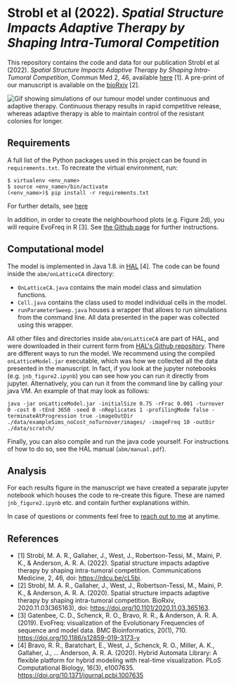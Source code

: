 # Strobl et al (2022). *Spatial Structure Impacts Adaptive Therapy by Shaping Intra-Tumoral Competition*
This repository contains the code and data for our publication Strobl et al (2022). *Spatial Structure Impacts Adaptive 
Therapy by Shaping Intra-Tumoral Competition*, Commun Med 2, 46, available [here](https://rdcu.be/cL5bi) [1]. 
A pre-print of our manuscript is available on the [bioRxiv](https://www.biorxiv.org/content/10.1101/2020.11.03.365163v2) [2].

![Gif showing simulations of our tumour model under continuous and adaptive therapy. Continuous therapy results in 
rapid competitive release, whereas adaptive therapy is able to maintain control of the resistant colonies for 
longer.](gifs/supplementaryMovie1.gif)

## Requirements
A full list of the Python packages used in this project can be found in `requirements.txt`. To recreate the virtual 
environment, run:
```console
$ virtualenv <env_name>
$ source <env_name>/bin/activate
(<env_name>)$ pip install -r requirements.txt
``` 
For further details, see [here](https://stackoverflow.com/questions/14684968/how-to-export-virtualenv)

In addition, in order to create the neighbourhood plots (e.g. Figure 2d), you will require EvoFreq in R [3]. 
See [the Github page](https://github.com/MathOnco/EvoFreq) for further instructions.

## Computational model
The model is implemented in Java 1.8. in [HAL](https://halloworld.org/index.html) [4]. The code can be found inside 
the `abm/onLatticeCA` directory:
- `OnLatticeCA.java` contains the main model class and simulation functions.
- `Cell.java` contains the class used to model individual cells in the model.
- `runParameterSweep.java` houses a wrapper that allows to run simulations from the command line. All data presented 
  in the paper was collected using this wrapper.

All other files and directories inside `abm/onLatticeCA` are part of HAL, and were downloaded in their current form 
from [HAL's Github repository](https://github.com/MathOnco/HAL). There are different ways to run the model. We 
recommend using the compiled  `onLatticeModel.jar` executable, which was how we collected all the data presented in 
the manuscript. In fact, if you look at the jupyter notebooks (e.g. `jnb_figure2.ipynb`) you can see how you can run 
it directly from jupyter. Alternatively, you can run it from the command line by calling your java VM. An example of 
that may look as follows:
```console
java -jar onLatticeModel.jar -initialSize 0.75 -rFrac 0.001 -turnover 0 -cost 0 -tEnd 3650 -seed 0 -nReplicates 1 -profilingMode false -terminateAtProgression true -imageOutDir ./data/exampleSims_noCost_noTurnover/images/ -imageFreq 10 -outDir ./data/scratch/
```

Finally, you can also compile and run the java code yourself. For instructions of how to do so, see the 
HAL manual (`abm/manual.pdf`).

## Analysis
For each results figure in the manuscript we have created a separate jupyter notebook which houses the code to 
re-create this figure. These are named `jnb_figure2.ipynb` etc. and contain further explanations within. 

In case of questions or comments feel free to [reach out to me](https://stroblmar.github.io/) at anytime.

## References
- ﻿[1] Strobl, M. A. R., Gallaher, J., West, J., Robertson-Tessi, M., Maini, P. K., & Anderson, A. R. A. (2022). 
  Spatial structure impacts adaptive therapy by shaping intra-tumoral competition. Communications Medicine, 2, 46, 
  doi: https://rdcu.be/cL5bi.
- ﻿[2] Strobl, M. A. R., Gallaher, J., West, J., Robertson-Tessi, M., Maini, P. K., & Anderson, A. R. A. (2020). 
  Spatial structure impacts adaptive therapy by shaping intra-tumoral competition. BioRxiv, 2020.11.03(365163), 
  doi: https://doi.org/10.1101/2020.11.03.365163.
- ﻿[3] Gatenbee, C. D., Schenck, R. O., Bravo, R. R., & Anderson, A. R. A. (2019). EvoFreq: visualization of 
  the Evolutionary Frequencies of sequence and model data. BMC Bioinformatics, 20(1), 710. 
  https://doi.org/10.1186/s12859-019-3173-y
- ﻿[4] Bravo, R. R., Baratchart, E., West, J., Schenck, R. O., Miller, A. K., Gallaher, J., … Anderson, A. R. A. 
  (2020). Hybrid Automata Library: A flexible platform for hybrid modeling with real-time visualization. 
  PLoS Computational Biology, 16(3), e1007635. https://doi.org/10.1371/journal.pcbi.1007635
